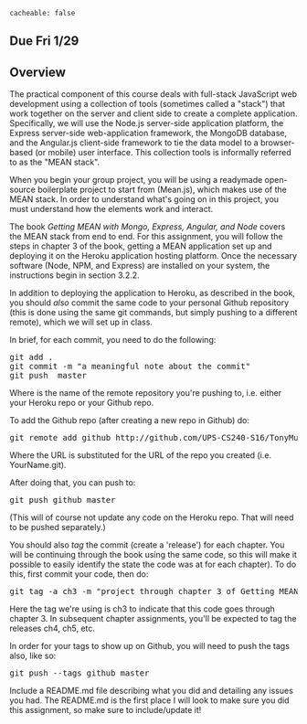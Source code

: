```
cacheable: false
```

## **Due Fri 1/29**

## Overview

The practical component of this course deals with full-stack JavaScript web development using a collection of tools (sometimes called a "stack") that work together on the server and client side to create a complete application. Specifically, we will use the Node.js server-side application platform, the Express server-side web-application framework, the MongoDB database, and the Angular.js client-side framework to tie the data model to a browser-based (or mobile) user interface. This collection tools is informally referred to as the "MEAN stack".

When you begin your group project, you will be using a readymade open-source boilerplate project to start from (Mean.js), which makes use of the MEAN stack. In order to understand what's going on in this project, you must understand how the elements work and interact.

The book *Getting MEAN with Mongo, Express, Angular, and Node* covers the MEAN stack from end to end. For this assignment, you will follow the steps in chapter 3 of the book, getting a MEAN application set up and deploying it on the Heroku application hosting platform. Once the necessary software (Node, NPM, and Express) are installed on your system, the instructions begin in section 3.2.2. 

In addition to deploying the application to Heroku, as described in the book, you should *also* commit the same code to your personal Github repository (this is done using the same git commands, but simply pushing to a different remote), which we will set up in class.

In brief, for each commit, you need to do the following:

<pre>
git add .
git commit -m "a meaningful note about the commit"
git push <remote> master
</pre>

Where <remote> is the name of the remote repository you're pushing to, i.e. either your Heroku repo or your Github repo.

To add the Github repo (after creating a new repo in Github) do:

<pre>
git remote add github http://github.com/UPS-CS240-S16/TonyMullen.git
</pre>

Where the URL is substituted for the URL of the repo you created (i.e. YourName.git).

After doing that, you can push to:

<pre>
git push github master
</pre>

(This will of course not update any code on the Heroku repo. That will need to be pushed separately.)

You should also *tag* the commit (create a 'release') for each chapter. You will be continuing through the book using the same code, so this will make it possible to easily identify the state the code was at for each chapter). To do this, first commit your code, then do:

<pre>
git tag -a ch3 -m "project through chapter 3 of Getting MEAN"
</pre>

Here the tag we're using is <span class="codefont">ch3</span> to indicate that this code goes through chapter 3. In subsequent chapter assignments, you'll be expected to tag the releases <span class="codefont">ch4</span>, <span class="codefont">ch5</span>, etc.

In order for your tags to show up on Github, you will need to push the tags also, like so:

<pre>
git push --tags github master
</pre>

Include a README.md file describing what you did and detailing any issues you had. The README.md is the first place I will look to make sure you did this assignment, so make sure to include/update it!

